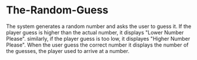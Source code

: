 # The-Random-Guess
The system generates a random number and asks the user to guess it.
If the player guess is higher than the actual number, it displays "Lower Number Please".
similarly, if the player guess is too low, it displayes "Higher Number Please".
When the user guess the correct number it displays the number of the guesses, the player
used to arrive at a number.

